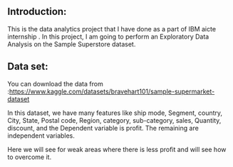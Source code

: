 Introduction:
-----------------
This is the data analytics project that I have done as a part of IBM aicte internship . In this project, I am going to perform an Exploratory Data Analysis on the Sample Superstore dataset.

Data set:
------------
You can download the data from :https://www.kaggle.com/datasets/bravehart101/sample-supermarket-dataset

In this dataset, we have many features like ship mode, Segment, country, City, State, Postal code, Region, category, sub-category, sales, Quantity, discount, and the Dependent variable is profit. The remaining are independent variables.

Here we will see for weak areas where there is less profit and will see how to overcome it.








